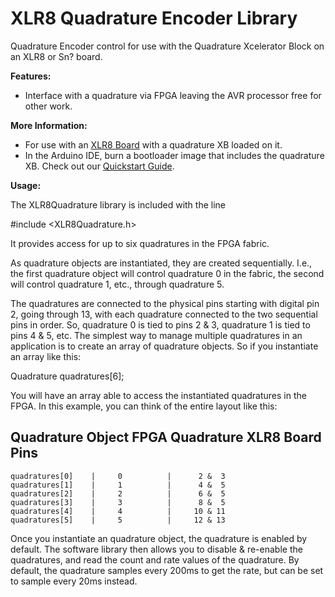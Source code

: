 # XLR8 Quadrature Encoder Library
Quadrature Encoder control for use with the Quadrature Xcelerator Block on an XLR8 or Sn? board.

**Features:**

- Interface with a quadrature via FPGA leaving the AVR processor free for other work.

**More Information:**

- For use with an [XLR8 Board](https://www.aloriumtech.com/products/) with a quadrature XB loaded on it.
- In the Arduino IDE, burn a bootloader image that includes the quadrature XB. Check out our [Quickstart Guide](https://http://www.aloriumtech.com/xlr8-quickstart/).

**Usage:**

The XLR8Quadrature library is included with the line

  #include <XLR8Quadrature.h>

It provides access for up to six quadratures in the FPGA fabric.

As quadrature objects are instantiated, they are created sequentially. I.e., the first quadrature object will control quadrature 0 in the fabric, the second will control quadrature 1, etc., through quadrature 5.

The quadratures are connected to the physical pins starting with digital pin 2, going through 13, with each quadrature connected to the two sequential pins in order. So, quadrature 0 is tied to pins 2 & 3, quadrature 1 is tied to pins 4 & 5, etc. The simplest way to manage multiple quadratures in an application is to create an array of quadrature objects. So if you instantiate an array like this:

  Quadrature quadratures[6];

You will have an array able to access the instantiated quadratures in the FPGA. In this example, you can think of the entire layout like this:

   Quadrature Object     FPGA Quadrature     XLR8 Board Pins
   ---------------------------------------------------
    quadratures[0]    |     0          |      2 &  3
    quadratures[1]    |     1          |      4 &  5
    quadratures[2]    |     2          |      6 &  5
    quadratures[3]    |     3          |      8 &  5
    quadratures[4]    |     4          |     10 & 11
    quadratures[5]    |     5          |     12 & 13

Once you instantiate an quadrature object, the quadrature is enabled by default. The software library then allows you to disable & re-enable the quadratures, and read the count and rate values of the quadrature. By default, the quadrature samples every 200ms to get the rate, but can be set to sample every 20ms instead.

